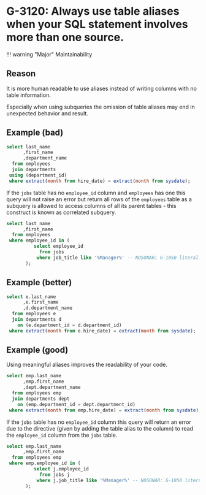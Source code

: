 # G-3120: Always use table aliases when your SQL statement involves more than one source.

!!! warning "Major"
    Maintainability

## Reason

It is more human readable to use aliases instead of writing columns with no table information.

Especially when using subqueries the omission of table aliases may end in unexpected behavior and result. 

## Example (bad)

``` sql
select last_name
      ,first_name
      ,department_name
  from employees
  join departments
 using (department_id)
 where extract(month from hire_date) = extract(month from sysdate);
```

If the `jobs` table has no `employee_id` column and `employees` has one this query will not raise an error but return all rows of the `employees` table as a subquery is allowed to access columns of all its parent tables - this construct is known as correlated subquery.

``` sql
select last_name
      ,first_name
  from employees
 where employee_id in (
          select employee_id
            from jobs
           where job_title like '%Manager%' -- NOSONAR: G-1050 literal is ok for a standalone query
       );
```

## Example (better)

``` sql
select e.last_name
      ,e.first_name
      ,d.department_name
  from employees e
  join departments d
    on (e.department_id = d.department_id)
 where extract(month from e.hire_date) = extract(month from sysdate);
```

## Example (good)

Using meaningful aliases improves the readability of your code.

``` sql
select emp.last_name
      ,emp.first_name
      ,dept.department_name
  from employees emp
  join departments dept
    on (emp.department_id = dept.department_id)
 where extract(month from emp.hire_date) = extract(month from sysdate);
```

If the `jobs` table has no `employee_id` column this query will return an error due to the directive (given by adding the table alias to the column) to read the `employee_id` column from the `jobs` table.

``` sql
select emp.last_name
      ,emp.first_name
  from employees emp
 where emp.employee_id in (
          select j.employee_id
            from jobs j
           where j.job_title like '%Manager%' -- NOSONAR: G-1050 literal is ok for a standalone query
       );
```
